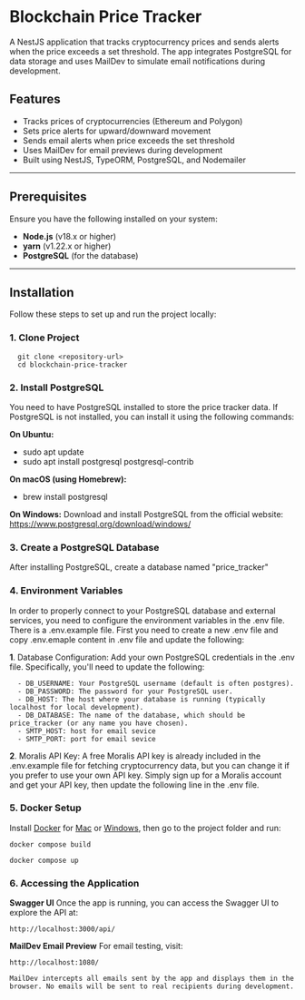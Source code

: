 # Blockchain Price Tracker

A NestJS application that tracks cryptocurrency prices and sends alerts when the price exceeds a set threshold. The app integrates PostgreSQL for data storage and uses MailDev to simulate email notifications during development.

## Features

- Tracks prices of cryptocurrencies (Ethereum and Polygon)
- Sets price alerts for upward/downward movement
- Sends email alerts when price exceeds the set threshold
- Uses MailDev for email previews during development
- Built using NestJS, TypeORM, PostgreSQL, and Nodemailer

---

## Prerequisites

Ensure you have the following installed on your system:

- **Node.js** (v18.x or higher)
- **yarn** (v1.22.x or higher)
- **PostgreSQL** (for the database)

---

## Installation

Follow these steps to set up and run the project locally:

### 1. Clone Project

```shell
  git clone <repository-url>
  cd blockchain-price-tracker
```

### 2. Install PostgreSQL

  You need to have PostgreSQL installed to store the price tracker data. If PostgreSQL is not installed, you can install it using the following commands:

  **On Ubuntu:**

  - sudo apt update
  - sudo apt install postgresql postgresql-contrib

  **On macOS (using Homebrew):**

  - brew install postgresql

  **On Windows:**
  Download and install PostgreSQL from the official website:
  https://www.postgresql.org/download/windows/

### 3. Create a PostgreSQL Database

  After installing PostgreSQL, create a database named "price_tracker"

### 4.  Environment Variables
  In order to properly connect to your PostgreSQL database and external services, you need to configure the environment variables in the .env file. There is a .env.example file.
  First you need to create a new .env file and copy .env.emaple content in .env file and update the following:

  **1**. Database Configuration:
    Add your own PostgreSQL credentials in the .env file. Specifically, you'll need to update the following:
  ```shell
    - DB_USERNAME: Your PostgreSQL username (default is often postgres).
    - DB_PASSWORD: The password for your PostgreSQL user.
    - DB_HOST: The host where your database is running (typically localhost for local development).
    - DB_DATABASE: The name of the database, which should be price_tracker (or any name you have chosen).
    - SMTP_HOST: host for email sevice
    - SMTP_PORT: port for email sevice
  ```

  **2**. Moralis API Key:
    A free Moralis API key is already included in the .env.example file for fetching cryptocurrency data, but you can change it if you prefer to use your own API key. Simply sign up for a Moralis account and get your API key, then update the following line in the .env file.

### 5. Docker Setup

Install [Docker](https://docs.docker.com/) for [Mac](https://docs.docker.com/desktop/install/mac-install/) or [Windows](https://docs.docker.com/desktop/install/windows-install/), then go to the project folder and run:

```shell
docker compose build
```

```shell
docker compose up
```

### 6. Accessing the Application

  **Swagger UI**
    Once the app is running, you can access the Swagger UI to explore the API at:

    http://localhost:3000/api/

  **MailDev Email Preview**
    For email testing, visit:

    http://localhost:1080/

    MailDev intercepts all emails sent by the app and displays them in the browser. No emails will be sent to real recipients during development.
